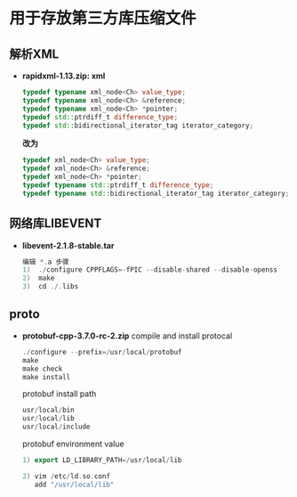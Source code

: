 # 用于存放第三方库压缩文件
## 解析XML
* **rapidxml-1.13.zip:  xml**

  ```c++
  typedef typename xml_node<Ch> value_type;
  typedef typename xml_node<Ch> &reference;
  typedef typename xml_node<Ch> *pointer;
  typedef std::ptrdiff_t difference_type;
  typedef std::bidirectional_iterator_tag iterator_category;
  ```

  **改为**

  ```c++
  typedef xml_node<Ch> value_type;
  typedef xml_node<Ch> &reference;
  typedef xml_node<Ch> *pointer;
  typedef typename std::ptrdiff_t difference_type;
  typedef typename std::bidirectional_iterator_tag iterator_category;
  ```
## 网络库LIBEVENT
* **libevent-2.1.8-stable.tar**
  ```c++
  编辑 *.a 步骤
  1)  ./configure CPPFLAGS=-fPIC --disable-shared --disable-openss
  2)  make
  3)  cd ./.libs
  ```

## proto
* **protobuf-cpp-3.7.0-rc-2.zip**
  compile and install protocal
  ```c++
  ./configure --prefix=/usr/local/protobuf
  make
  make check
  make install
  ```

  protobuf install path
  ```c++
  usr/local/bin
  usr/local/lib
  usr/local/include 
  ```

  protobuf environment value  
  ```c++
  1) export LD_LIBRARY_PATH=/usr/local/lib

  2) vim /etc/ld.so.conf 
     add "/usr/local/lib"
  ```
